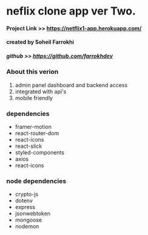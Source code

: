 # neflix clone app ver Two.

#### Project Link >> https://netflix1-app.herokuapp.com/

#### created by Soheil Farrokhi

##### github >> https://github.com/farrokhdev

### About this verion

1. admin panel dashboard and backend access
2. integrated with api's
3. mobile friendly

### dependencies

- framer-motion
- react-router-dom
- react-icons
- react-slick
- styled-components
- axios
- react-icons

### node dependencies

- crypto-js
- dotenv
- express
- jsonwebtoken
- mongoose
- nodemon
